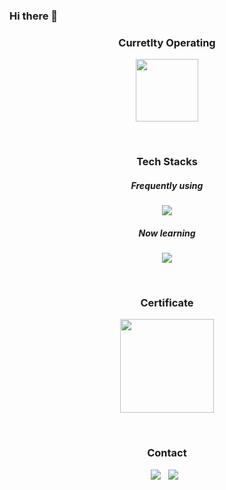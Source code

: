### Hi there 👋


<h3 align="center"><b>Curretlty Operating</b></h3>
<p align="center">
<a href="https://apps.apple.com/kr/app/tidify/id6449292500">
  <img src="https://github.com/hugehoo/hugehoo/assets/92839864/f2efed34-68e6-4fd0-83a7-ca43aeb6aa1a" width="100" hegith="100"/>
</a>
</p>

<br/>

<h3 align="center"><b>Tech Stacks</b></h3>
<h5 align="center"><b>Frequently using</b></h5>
<p align="center">
  <a href="https://skillicons.dev">
        <img src="https://skillicons.dev/icons?i=java,spring,hibernate,py,mysql,linux,git,docker,aws&theme=light&perline=3" />
  </a>
</p>


<h5 align="center"><b>Now learning</b></h5>
<p align="center">
    <a href="https://skillicons.dev">
        <img src="https://skillicons.dev/icons?i=redis,grafana,kotlin,kafka,go,vim&theme=light&perline=3" />
  </a>
</p>

<br/>

<h3 align="center"><b>Certificate</b></h5>
<p align="center">
    <a href="https://www.credly.com/earner/earned/badge/102a07f8-b57d-4621-87d9-59aaf3d96238">
        <img src="https://github.com/hugehoo/hugehoo/assets/92839864/ed992ba0-d6b6-4b45-a31b-dff2b4cdd002" width="150" height="150"/>
  </a>
</p>

<br/>

<h3 align="center"><b>Contact</b></h3>
<p align="center">
<a href="mailto:tbnsok40@gmail.com"><img src="https://img.shields.io/badge/Gmail-EA4335?style=flat-square&logo=Gmail&logoColor=white"/></a> &nbsp
<a href="https://www.linkedin.com/in/%EC%84%B1%ED%9B%84-%EC%9E%84-7a2238195/"><img src="https://img.shields.io/badge/LinkedIn-0A66C2?style=flat-square&logo=LinkedIn&logoColor=white"/></a> &nbsp
</p>

<!--
**hugehoo/hugehoo** is a ✨ _special_ ✨ repository because its `README.md` (this file) appears on your GitHub profile.

Here are some ideas to get you started:

- 🔭 I’m currently working on ...
- 🌱 I’m currently learning ...
- 👯 I’m looking to collaborate on ...
- 🤔 I’m looking for help with ...
- 💬 Ask me about ...
- 📫 How to reach me: ...
- 😄 Pronouns: ...
- ⚡ Fun fact: ...

-->
